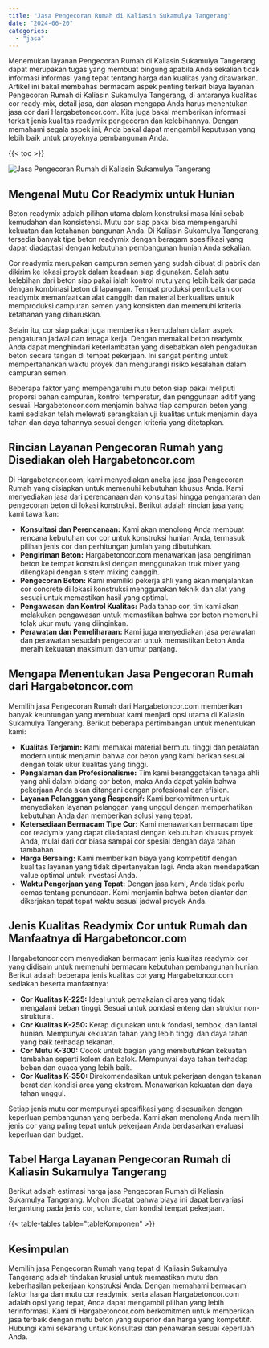 ```yaml
---
title: "Jasa Pengecoran Rumah di Kaliasin Sukamulya Tangerang"
date: "2024-06-20"
categories: 
  - "jasa"
---
```



Menemukan layanan Pengecoran Rumah di Kaliasin Sukamulya Tangerang dapat merupakan tugas yang membuat bingung apabila Anda sekalian tidak informasi informasi yang tepat tentang harga dan kualitas yang ditawarkan. Artikel ini bakal membahas bermacam aspek penting terkait biaya layanan Pengecoran Rumah di Kaliasin Sukamulya Tangerang, di antaranya kualitas cor ready-mix, detail jasa, dan alasan mengapa Anda harus menentukan jasa cor dari Hargabetoncor.com. Kita juga bakal memberikan informasi terkait jenis kualitas readymix pengecoran dan kelebihannya. Dengan memahami segala aspek ini, Anda bakal dapat mengambil keputusan yang lebih baik untuk proyeknya pembangunan Anda.

{{< toc >}}

![Jasa Pengecoran Rumah di Kaliasin Sukamulya Tangerang](https://hargareadymixid.github.io/hbc/readymix-hbc%20(13).png)

## Mengenal Mutu Cor Readymix untuk Hunian

Beton readymix adalah pilihan utama dalam konstruksi masa kini sebab kemudahan dan konsistensi. Mutu cor siap pakai bisa mempengaruhi kekuatan dan ketahanan bangunan Anda. Di Kaliasin Sukamulya Tangerang, tersedia banyak tipe beton readymix dengan beragam spesifikasi yang dapat diadaptasi dengan kebutuhan pembangunan hunian Anda sekalian.

Cor readymix merupakan campuran semen yang sudah dibuat di pabrik dan dikirim ke lokasi proyek dalam keadaan siap digunakan. Salah satu kelebihan dari beton siap pakai ialah kontrol mutu yang lebih baik daripada dengan kombinasi beton di lapangan. Tempat produksi pembuatan cor readymix memanfaatkan alat canggih dan material berkualitas untuk memproduksi campuran semen yang konsisten dan memenuhi kriteria ketahanan yang diharuskan.

Selain itu, cor siap pakai juga memberikan kemudahan dalam aspek pengaturan jadwal dan tenaga kerja. Dengan memakai beton readymix, Anda dapat menghindari keterlambatan yang disebabkan oleh pengadukan beton secara tangan di tempat pekerjaan. Ini sangat penting untuk mempertahankan waktu proyek dan mengurangi risiko kesalahan dalam campuran semen.

Beberapa faktor yang mempengaruhi mutu beton siap pakai meliputi proporsi bahan campuran, kontrol temperatur, dan penggunaan aditif yang sesuai. Hargabetoncor.com menjamin bahwa tiap campuran beton yang kami sediakan telah melewati serangkaian uji kualitas untuk menjamin daya tahan dan daya tahannya sesuai dengan kriteria yang ditetapkan.

## Rincian Layanan Pengecoran Rumah yang Disediakan oleh Hargabetoncor.com

Di Hargabetoncor.com, kami menyediakan aneka jasa jasa Pengecoran Rumah yang disiapkan untuk memenuhi kebutuhan khusus Anda. Kami menyediakan jasa dari perencanaan dan konsultasi hingga pengantaran dan pengecoran beton di lokasi konstruksi. Berikut adalah rincian jasa yang kami tawarkan:

- **Konsultasi dan Perencanaan:** Kami akan menolong Anda membuat rencana kebutuhan cor cor untuk konstruksi hunian Anda, termasuk pilihan jenis cor dan perhitungan jumlah yang dibutuhkan.
- **Pengiriman Beton:** Hargabetoncor.com menawarkan jasa pengiriman beton ke tempat konstruksi dengan menggunakan truk mixer yang dilengkapi dengan sistem mixing canggih.
- **Pengecoran Beton:** Kami memiliki pekerja ahli yang akan menjalankan cor concrete di lokasi konstruksi menggunakan teknik dan alat yang sesuai untuk memastikan hasil yang optimal.
- **Pengawasan dan Kontrol Kualitas:** Pada tahap cor, tim kami akan melakukan pengawasan untuk memastikan bahwa cor beton memenuhi tolak ukur mutu yang diinginkan.
- **Perawatan dan Pemeliharaan:** Kami juga menyediakan jasa perawatan dan perawatan sesudah pengecoran untuk memastikan beton Anda meraih kekuatan maksimum dan umur panjang.

## Mengapa Menentukan Jasa Pengecoran Rumah dari Hargabetoncor.com

Memilih jasa Pengecoran Rumah dari Hargabetoncor.com memberikan banyak keuntungan yang membuat kami menjadi opsi utama di Kaliasin Sukamulya Tangerang. Berikut beberapa pertimbangan untuk menentukan kami:

- **Kualitas Terjamin:** Kami memakai material bermutu tinggi dan peralatan modern untuk menjamin bahwa cor beton yang kami berikan sesuai dengan tolak ukur kualitas yang tinggi.
- **Pengalaman dan Profesionalisme:** Tim kami beranggotakan tenaga ahli yang ahli dalam bidang cor beton, maka Anda dapat yakin bahwa pekerjaan Anda akan ditangani dengan profesional dan efisien.
- **Layanan Pelanggan yang Responsif:** Kami berkomitmen untuk menyediakan layanan pelanggan yang unggul dengan memperhatikan kebutuhan Anda dan memberikan solusi yang tepat.
- **Ketersediaan Bermacam Tipe Cor:** Kami menawarkan bermacam tipe cor readymix yang dapat diadaptasi dengan kebutuhan khusus proyek Anda, mulai dari cor biasa sampai cor spesial dengan daya tahan tambahan.
- **Harga Bersaing:** Kami memberikan biaya yang kompetitif dengan kualitas layanan yang tidak dipertanyakan lagi. Anda akan mendapatkan value optimal untuk investasi Anda.
- **Waktu Pengerjaan yang Tepat:** Dengan jasa kami, Anda tidak perlu cemas tentang penundaan. Kami menjamin bahwa beton diantar dan dikerjakan tepat tepat waktu sesuai jadwal proyek Anda.

## Jenis Kualitas Readymix Cor untuk Rumah dan Manfaatnya di Hargabetoncor.com

Hargabetoncor.com menyediakan bermacam jenis kualitas readymix cor yang didisain untuk memenuhi bermacam kebutuhan pembangunan hunian. Berikut adalah beberapa jenis kualitas cor yang Hargabetoncor.com sediakan beserta manfaatnya:

- **Cor Kualitas K-225:** Ideal untuk pemakaian di area yang tidak mengalami beban tinggi. Sesuai untuk pondasi enteng dan struktur non-struktural.
- **Cor Kualitas K-250:** Kerap digunakan untuk fondasi, tembok, dan lantai hunian. Mempunyai kekuatan tahan yang lebih tinggi dan daya tahan yang baik terhadap tekanan.
- **Cor Mutu K-300:** Cocok untuk bagian yang membutuhkan kekuatan tambahan seperti kolom dan balok. Mempunyai daya tahan terhadap beban dan cuaca yang lebih baik.
- **Cor Kualitas K-350:** Direkomendasikan untuk pekerjaan dengan tekanan berat dan kondisi area yang ekstrem. Menawarkan kekuatan dan daya tahan unggul.

Setiap jenis mutu cor mempunyai spesifikasi yang disesuaikan dengan keperluan pembangunan yang berbeda. Kami akan menolong Anda memilih jenis cor yang paling tepat untuk pekerjaan Anda berdasarkan evaluasi keperluan dan budget.

## Tabel Harga Layanan Pengecoran Rumah di Kaliasin Sukamulya Tangerang

Berikut adalah estimasi harga jasa Pengecoran Rumah di Kaliasin Sukamulya Tangerang. Mohon dicatat bahwa biaya ini dapat bervariasi tergantung pada jenis cor, volume, dan kondisi tempat pekerjaan.

{{< table-tables table="tableKomponen" >}}

## Kesimpulan

Memilih jasa Pengecoran Rumah yang tepat di Kaliasin Sukamulya Tangerang adalah tindakan krusial untuk memastikan mutu dan keberhasilan pekerjaan konstruksi Anda. Dengan memahami bermacam faktor harga dan mutu cor readymix, serta alasan Hargabetoncor.com adalah opsi yang tepat, Anda dapat mengambil pilihan yang lebih terinformasi. Kami di Hargabetoncor.com berkomitmen untuk memberikan jasa terbaik dengan mutu beton yang superior dan harga yang kompetitif. Hubungi kami sekarang untuk konsultasi dan penawaran sesuai keperluan Anda.
